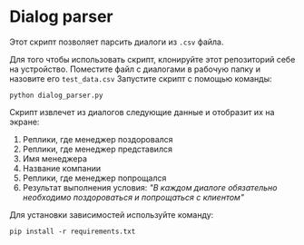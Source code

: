# Dialog parser

Этот скрипт позволяет парсить диалоги из ```.csv``` файла.

Для того чтобы использовать скрипт, клонируйте этот репозиторий себе на устройство.
Поместите файл с диалогами в рабочую папку и назовите его ```test_data.csv```
Запустите скрипт с помощью команды:

```commandline
python dialog_parser.py
```

Скрипт извлечет из диалогов следующие данные и отобразит их на экране:
 1. Реплики, где менеджер поздоровался
 2. Реплики, где менеджер представился
 3. Имя менеджера
 4. Название компании
 5. Реплики, где менеджер попрощался
 6. Результат выполнения условия: *"В каждом диалоге
обязательно необходимо поздороваться и попрощаться с
клиентом"*

Для установки зависимостей используйте команду:
```commandline
pip install -r requirements.txt
```